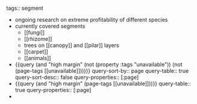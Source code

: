 tags:: segment

- ongoing research on extreme profitability of different species
- currently covered segments
	- [[fungi]]
	- [[rhizome]]
	- trees on [[canopy]] and [[pilar]] layers
	- [[carpet]]
	- [[animals]]
- {{query (and "high margin" (not (property :tags "unavailable")) (not (page-tags [[unavailable]])))}}
  query-sort-by:: page
  query-table:: true
  query-sort-desc:: false
  query-properties:: [:page]
- {{query (and "high margin" (page-tags [[unavailable]]))}}
  query-table:: true
  query-properties:: [:page]
-